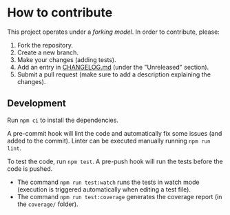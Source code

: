 # How to contribute

This project operates under a _forking model_. In order to contribute, please:

1. Fork the repository.
2. Create a new branch.
3. Make your changes (adding tests).
4. Add an entry in [CHANGELOG.md](CHANGELOG.md) (under the "Unreleased" section).
5. Submit a pull request (make sure to add a description explaining the changes).

## Development

Run `npm ci` to install the dependencies.

A pre-commit hook will lint the code and automatically fix some issues (and added to the commit). Linter can be executed manually running `npm run lint`.

To test the code, run `npm test`. A pre-push hook will run the tests before the code is pushed.

- The command `npm run test:watch` runs the tests in watch mode (execution is triggered automatically when editing a test file).
- The command `npm run test:coverage` generates the coverage report (in the `coverage/` folder).
